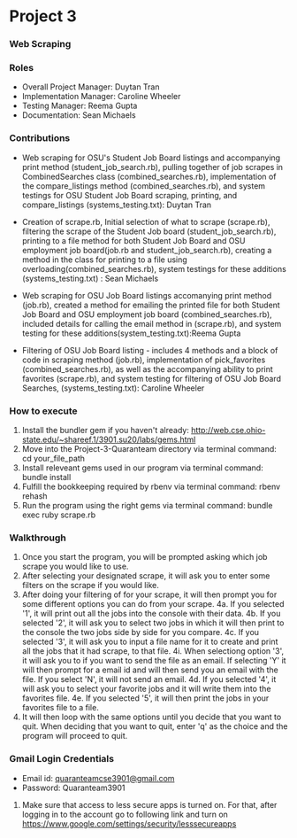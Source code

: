 # Project 3
### Web Scraping

### Roles
* Overall Project Manager: Duytan Tran
* Implementation Manager: Caroline Wheeler
* Testing Manager: Reema Gupta
* Documentation: Sean Michaels

### Contributions
* Web scraping for OSU's Student Job Board listings and accompanying print method (student_job_search.rb), pulling together of job scrapes in CombinedSearches class (combined_searches.rb), implementation of the compare_listings method (combined_searches.rb), and system testings for OSU Student Job Board scraping, printing, and compare_listings (systems_testing.txt): Duytan Tran

* Creation of scrape.rb, Initial selection of what to scrape (scrape.rb), filtering the scrape of the Student Job board (student_job_search.rb), printing to a file method for both Student Job Board and OSU employment job board(job.rb and student_job_search.rb), creating a method in the class for printing to a file using overloading(combined_searches.rb), system testings for these additions (systems_testing.txt) : Sean Michaels 

* Web scraping for OSU Job Board listings accomanying print method (job.rb), created a method for emailing the printed file for both Student Job Board and OSU employment job board (combined_searches.rb), included details for calling the email method in (scrape.rb), and system testing for these additions(system_testing.txt):Reema Gupta

* Filtering of OSU Job Board listing - includes 4 methods and a block of code in scraping method (job.rb), implementation of pick_favorites (combined_searches.rb), as well as the accompanying ability to print favorites (scrape.rb), and system testing for filtering of OSU Job Board Searches, (systems_testing.txt): Caroline Wheeler

### How to execute
1. Install the bundler gem if you haven't already: http://web.cse.ohio-state.edu/~shareef.1/3901.su20/labs/gems.html
2. Move into the Project-3-Quaranteam directory via terminal command: cd your_file_path
3. Install releveant gems used in our program via terminal command: bundle install
4. Fulfill the bookkeeping required by rbenv via terminal command: rbenv rehash
5. Run the program using the right gems via terminal command: bundle exec ruby scrape.rb

### Walkthrough
1. Once you start the program, you will be prompted asking which job scrape you would like to use.
2. After selecting your designated scrape, it will ask you to enter some filters on the scrape if you would like.
3. After doing your filtering of for your scrape, it will then prompt you for some different options you can do from your scrape.
4a. If you selected '1', it will print out all the jobs into the console with their data.
4b. If you selected '2', it will ask you to select two jobs in which it will then print to the console the two jobs side by side for you compare.
4c. If you selected '3', it will ask you to input a file name for it to create and print all the jobs that it had scrape, to that file.
4i. When selectiong option '3', it will ask you to  if you want to send the file as an email. If selecting 'Y' it will then prompt for a email id and will then send you an email with the file. If you select 'N', it will not send an email.
4d. If you selected '4', it will ask you to select your favorite jobs and it will write them into the favorites file.
4e. If you selected '5', it will then print the jobs in your favorites file to a file.
5. It will then loop with the same options until you decide that you want to quit. When deciding that you want to quit, enter 'q' as the choice and the program will proceed to quit.


### Gmail Login Credentials
* Email id: quaranteamcse3901@gmail.com
* Password: Quaranteam3901

1. Make sure that access to less secure apps is turned on. For that, after logging in to the account go to following link and turn on https://www.google.com/settings/security/lesssecureapps

